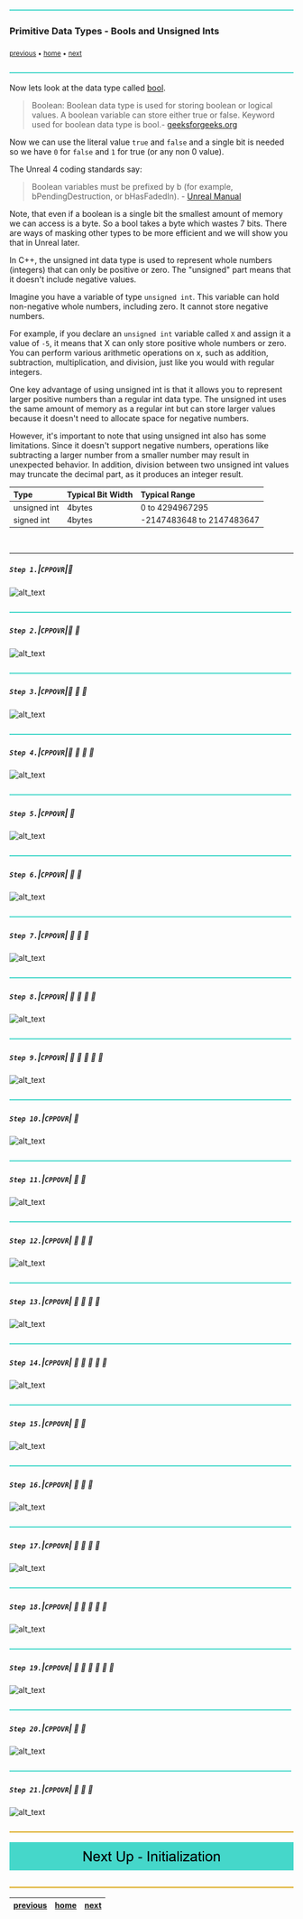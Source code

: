 ![](../images/line3.png)

### Primitive Data Types - Bools and Unsigned Ints

<sub>[previous](../fractions/README.md#user-content-primitive-data-types---fractions) • [home](../README.md#user-content-ue5-cpp-overview) • [next](../)</sub>

![](../images/line3.png)

Now lets look at the data type called [bool](https://www.geeksforgeeks.org/c-data-types/). 
> Boolean: Boolean data type is used for storing boolean or logical values. A boolean variable can store either true or false. Keyword used for boolean data type is bool.- [geeksforgeeks.org](https://www.geeksforgeeks.org/c-data-types/)

Now we can use the literal value `true` and `false` and a single bit is needed so we have `0` for `false` and `1` for true (or any non 0 value). 

The Unreal 4 coding standards say:
> Boolean variables must be prefixed by b (for example, bPendingDestruction, or bHasFadedIn).  - [Unreal Manual](https://docs.unrealengine.com/en-us/Programming/Development/CodingStandard)

Note, that even if a boolean is a single bit the smallest amount of memory we can access is a byte.  So a bool takes a byte which wastes 7 bits.  There are ways of masking other types to be more efficient and we will show you that in Unreal later.

In C++, the unsigned int data type is used to represent whole numbers (integers) that can only be positive or zero. The "unsigned" part means that it doesn't include negative values.

Imagine you have a variable of type `unsigned int`. This variable can hold non-negative whole numbers, including zero. It cannot store negative numbers.

For example, if you declare an `unsigned int` variable called `X` and assign it a value of `-5`, it means that X can only store positive whole numbers or zero. You can perform various arithmetic operations on x, such as addition, subtraction, multiplication, and division, just like you would with regular integers.

One key advantage of using unsigned int is that it allows you to represent larger positive numbers than a regular int data type. The unsigned int uses the same amount of memory as a regular int but can store larger values because it doesn't need to allocate space for negative numbers.

However, it's important to note that using unsigned int also has some limitations. Since it doesn't support negative numbers, operations like subtracting a larger number from a smaller number may result in unexpected behavior. In addition, division between two unsigned int values may truncate the decimal part, as it produces an integer result.

|Type|Typical Bit Width|Typical Range|
|:----|:----|:----|
|unsigned int|4bytes|0 to 4294967295|
|signed int|4bytes|-2147483648 to 2147483647|

<br>

---

##### `Step 1.`\|`CPPOVR`|:small_blue_diamond:

![alt_text](images/.png)

![](../images/line2.png)

##### `Step 2.`\|`CPPOVR`|:small_blue_diamond: :small_blue_diamond: 

![alt_text](images/.png)

![](../images/line2.png)

##### `Step 3.`\|`CPPOVR`|:small_blue_diamond: :small_blue_diamond: :small_blue_diamond:

![alt_text](images/.png)

![](../images/line2.png)

##### `Step 4.`\|`CPPOVR`|:small_blue_diamond: :small_blue_diamond: :small_blue_diamond: :small_blue_diamond:

![alt_text](images/.png)

![](../images/line2.png)

##### `Step 5.`\|`CPPOVR`| :small_orange_diamond:

![alt_text](images/.png)

![](../images/line2.png)

##### `Step 6.`\|`CPPOVR`| :small_orange_diamond: :small_blue_diamond:

![alt_text](images/.png)

![](../images/line2.png)

##### `Step 7.`\|`CPPOVR`| :small_orange_diamond: :small_blue_diamond: :small_blue_diamond:

![alt_text](images/.png)

![](../images/line2.png)

##### `Step 8.`\|`CPPOVR`| :small_orange_diamond: :small_blue_diamond: :small_blue_diamond: :small_blue_diamond:

![alt_text](images/.png)

![](../images/line2.png)

##### `Step 9.`\|`CPPOVR`| :small_orange_diamond: :small_blue_diamond: :small_blue_diamond: :small_blue_diamond: :small_blue_diamond:

![alt_text](images/.png)

![](../images/line2.png)

##### `Step 10.`\|`CPPOVR`| :large_blue_diamond:

![alt_text](images/.png)

![](../images/line2.png)

##### `Step 11.`\|`CPPOVR`| :large_blue_diamond: :small_blue_diamond: 

![alt_text](images/.png)

![](../images/line2.png)

##### `Step 12.`\|`CPPOVR`| :large_blue_diamond: :small_blue_diamond: :small_blue_diamond: 

![alt_text](images/.png)

![](../images/line2.png)

##### `Step 13.`\|`CPPOVR`| :large_blue_diamond: :small_blue_diamond: :small_blue_diamond:  :small_blue_diamond: 

![alt_text](images/.png)

![](../images/line2.png)

##### `Step 14.`\|`CPPOVR`| :large_blue_diamond: :small_blue_diamond: :small_blue_diamond: :small_blue_diamond:  :small_blue_diamond: 

![alt_text](images/.png)

![](../images/line2.png)

##### `Step 15.`\|`CPPOVR`| :large_blue_diamond: :small_orange_diamond: 

![alt_text](images/.png)

![](../images/line2.png)

##### `Step 16.`\|`CPPOVR`| :large_blue_diamond: :small_orange_diamond:   :small_blue_diamond: 

![alt_text](images/.png)

![](../images/line2.png)

##### `Step 17.`\|`CPPOVR`| :large_blue_diamond: :small_orange_diamond: :small_blue_diamond: :small_blue_diamond:

![alt_text](images/.png)

![](../images/line2.png)

##### `Step 18.`\|`CPPOVR`| :large_blue_diamond: :small_orange_diamond: :small_blue_diamond: :small_blue_diamond: :small_blue_diamond:

![alt_text](images/.png)

![](../images/line2.png)

##### `Step 19.`\|`CPPOVR`| :large_blue_diamond: :small_orange_diamond: :small_blue_diamond: :small_blue_diamond: :small_blue_diamond: :small_blue_diamond:

![alt_text](images/.png)

![](../images/line2.png)

##### `Step 20.`\|`CPPOVR`| :large_blue_diamond: :large_blue_diamond:

![alt_text](images/.png)

![](../images/line2.png)

##### `Step 21.`\|`CPPOVR`| :large_blue_diamond: :large_blue_diamond: :small_blue_diamond:

![alt_text](images/.png)

![](../images/line.png)

<!-- <img src="https://via.placeholder.com/1000x100/45D7CA/000000/?text=Next Up - ADD NEXT PAGE"> -->

![next up - ](images/banner.png)

![](../images/line.png)

| [previous](../fractions/README.md#user-content-primitive-data-types---fractions)| [home](../README.md#user-content-ue5-cpp-overview) | [next](../)|
|---|---|---|
